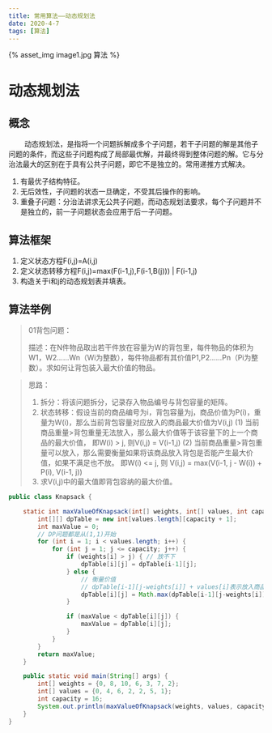 ```yaml
---
title: 常用算法——动态规划法
date: 2020-4-7
tags: [算法]
---
```

{% asset_img image1.jpg 算法 %}



# 动态规划法
<!--more-->

## 概念

&nbsp;&nbsp;&nbsp;&nbsp;&nbsp;&nbsp;&nbsp;&nbsp;动态规划法，是指将一个问题拆解成多个子问题，若干子问题的解是其他子问题的条件，而这些子问题构成了局部最优解，并最终得到整体问题的解。它与分治法最大的区别在于具有公共子问题，即它不是独立的。常用递推方式解决。

1. 有最优子结构特征。
2. 无后效性，子问题的状态一旦确定，不受其后操作的影响。
3. 重叠子问题：分治法讲求无公共子问题，而动态规划法要求，每个子问题并不是独立的，前一子问题状态会应用于后一子问题。



## 算法框架

1. 定义状态方程F(i,j)=A(i,j)
2. 定义状态转移方程F(i,j)=max(F(i-1,j),F(i-1,B(j))) | F(i-1,j)
3. 构造关于i和j的动态规划表并填表。



## 算法举例

> 01背包问题：
>
> 描述：在N件物品取出若干件放在容量为W的背包里，每件物品的体积为W1，W2……Wn（Wi为整数），每件物品都有其价值P1,P2……Pn（Pi为整数）。求如何让背包装入最大价值的物品。

> 思路：
>
> 1. 拆分：将该问题拆分，记录存入物品编号与背包容量的矩阵。
> 2. 状态转移：假设当前的商品编号为i，背包容量为j，商品价值为P(i)，重量为W(i)，那么当前背包容量对应放入的商品最大价值为V(i,j)
> 	(1) 当前商品重量>背包重量无法放入，那么最大价值等于该容量下的上一个商品的最大价值，
>         即W(i) > j, 则V(i,j) = V(i-1,j)
> 	(2) 当前商品重量>背包重量可以放入，那么需要衡量如果将该商品放入背包是否能产生最大价值，如果不满足也不放。
>         即W(i) <= j, 则 V(i,j) = max(V(i-1, j - W(i)) + P(i), V(i-1, j))
> 3. 求V(i,j)中的最大值即背包容纳的最大价值。

```java
public class Knapsack {

    static int maxValueOfKnapsack(int[] weights, int[] values, int capacity) {
        int[][] dpTable = new int[values.length][capacity + 1];
        int maxValue = 0;
        // DP问题都是从(1,1)开始
        for (int i = 1; i < values.length; i++) {
            for (int j = 1; j <= capacity; j++) {
                if (weights[i] > j) { // 放不下
                    dpTable[i][j] = dpTable[i-1][j];
                } else {
                    // 衡量价值
                    // dpTable[i-1][j-weights[i]] + values[i]表示放入商品之后对应的价值
                    dpTable[i][j] = Math.max(dpTable[i-1][j-weights[i]] + values[i], dpTable[i-1][j]);
                }

                if (maxValue < dpTable[i][j]) {
                    maxValue = dpTable[i][j];
                }
            }
        }
        return maxValue;
    }

    public static void main(String[] args) {
        int[] weights = {0, 8, 10, 6, 3, 7, 2};
        int[] values = {0, 4, 6, 2, 2, 5, 1};
        int capacity = 16;
        System.out.println(maxValueOfKnapsack(weights, values, capacity));
    }
}
```

